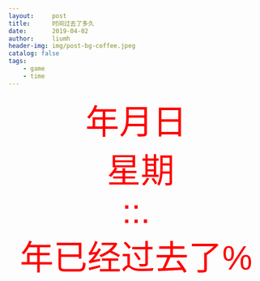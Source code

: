 ```yaml
---
layout:     post
title:      时间过去了多久
date:       2019-04-02
author:     liumh
header-img: img/post-bg-coffee.jpeg
catalog: false
tags:
    - game
    - time
---
```


<style>
div#divTime{
    width: auto;
    font-size: 0pt;
    text-align:center
}
#date{
    margin: 0 0 0 0;
}
b{
    color:red;
    font: 1em sans-serif;
    font-size: 50pt;
}
a{
    text-decoration:none
}
h3.game{
    margin: 180px 0 0 0;
}
h3.blog{
    margin: 20px 0 0 0;
}

</style>

<div id="divTime">
<div id="date">
    <b class="time_show"></b><b>年</b>
    <b class="time_show"></b><b>月</b>
    <b class="time_show"></b><b>日</b><br>
    <b>&nbsp;星期</b><b id="day" class="time_show"></b>
</div>
<div id="time">
    <b class="time_show"></b>
    <b>:</b>
    <b class="time_show"></b>
    <b>:</b>
    <b class="time_show"></b>
    <b>.</b>
    <b class="time_show"></b>
</div>
<div>
    <b id="year"></b><b>年已经过去了</b><b id="percent"></b><b>%</b>
</div>
</div>
<script>
function getweek(day){
    var week;
    switch(day){
        case 0: week = "日";break;
        case 1: week = "一";break;
        case 2: week = "二";break;
        case 3: week = "三";break;
        case 4: week = "四";break;
        case 5: week = "五";break;
        case 6: week = "六";break;
    }
    return week;
};
var myDate = new Date();
var time_show = document.getElementsByClassName("time_show");
var year_show = document.getElementById("year");
var percent = document.getElementById("percent");
setInterval(function(){
    myDate = new Date();
    var year = myDate.getFullYear();
    time_show[0].innerText = year;
    time_show[1].innerText = myDate.getMonth()+1;
    time_show[2].innerText = myDate.getDate();
    time_show[3].innerText = getweek(myDate.getDay());
    time_show[4].innerText = myDate.getHours();
    time_show[5].innerText = myDate.getMinutes();
    time_show[6].innerText = myDate.getSeconds();
    var ms = myDate.getMilliseconds();
    if(ms < 10){
        ms = ms + "00";
    }else if(ms < 100){
        ms = ms + "0";
    }
    time_show[7].innerText = ms;
    year_show.innerText = year;
    var nowTimeStamp = myDate.valueOf();
    myDate.setFullYear(year, 0, 1);
    myDate.setHours(0, 0, 0, 0);
    var thisYearStamp = myDate.valueOf();
    myDate.setFullYear(year+1, 0, 1);
    var nextYearStamp = myDate.valueOf();
    percent.innerText =  ((nowTimeStamp - thisYearStamp) * 100 / (nextYearStamp - thisYearStamp)).toFixed(7);
},10);
</script>

